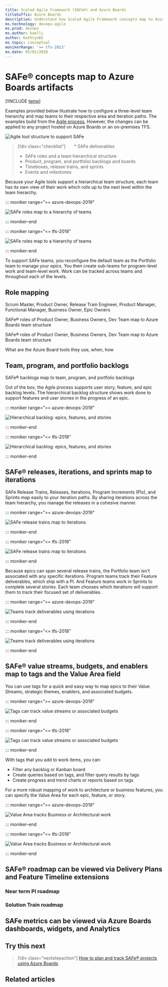 ```yaml
---
title: Scaled Agile Framework (SAFe®) and Azure Boards  
titleSuffix: Azure Boards
description: Understand how Scaled Agile Framework concepts map to Azure Boards artifacts
ms.technology: devops-agile
ms.prod: devops
ms.author: kaelli
author: KathrynEE
ms.topic: conceptual
monikerRange: '>= tfs-2013'
ms.date: 05/01/2020
---
```



# SAFe&reg; concepts map to Azure Boards artifacts 

[!INCLUDE [temp](../includes/version-vsts-tfs-all-versions.md)]

<!--- Intro To be provided --> 

Examples provided below illustrate how to configure a three-level team hierarchy and map teams to their respective area and iteration paths. The examples build from the [Agile process](../work-items/guidance/agile-process.md), However, the changes can be applied to any project hosted on Azure Boards or an on-premises TFS.

![Agile tool structure to support SAFe](media/safe-objects-map-to-vso-objects.png)  

>[!div class="checklist"]      
> * SAFe deliverables 
> * SAFe roles and a team hierarchical structure
> * Product, program, and portfolioi backlogs and boards
> * Timeboxes, release trains, and sprints 
> * Events and milestones 

Because your Agile tools support a hierarchical team structure, each team has its own view of their work which rolls up to the next level within the team hierarchy.  

::: moniker range=">= azure-devops-2019"

![SAFe roles map to a hierarchy of teams](media/safe/portfolio-programs-teams-area-paths-mapping.png)

::: moniker-end

::: moniker range="<= tfs-2018"

![SAFe roles map to a hierarchy of teams](media/safe-roles-to-vso-roles.png)  

::: moniker-end

To support SAFe teams, you reconfigure the default team as the Portfolio team to manage your epics. You then create sub-teams for program-level work and team-level work. Work can be tracked across teams and throughout each of the levels.

## Role mapping

Scrum Master, Product Owner, Release Train Engineer, Product Manager, Functional Manager, Business Owner, Epic Owners 


SAFe&reg; roles of Product Owner, Business Owners, Dev Team map to Azure Boards team structure 

SAFe&reg; roles of Product Owner, Business Owners, Dev Team map to Azure Boards team structure 


What are the Azure Board tools they use, when, how
<!--- To be provided --> 

## Team, program, and portfolio backlogs

SAFe&reg; backlogs map to team, program, and portfolio backlogs


Out of the box, the Agile process supports user story, feature, and epic backlog levels. The hierarchical backlog structure shows work done to support features and user stories in the progress of an epic.  

::: moniker range=">= azure-devops-2019"

![Hierarchical backlog: epics, features, and stories](media/safe/epic-feature-story-mapping.png)

::: moniker-end

::: moniker range="<= tfs-2018"

![Hierarchical backlog: epics, features, and stories](media/safe-epics-to-stories-value-area.png)

::: moniker-end

## SAFe&reg; releases, iterations, and sprints map to iterations

SAFe Release Trains, Releases, Iterations, Program Increments (PIs), and Sprints map easily to your iteration paths. By sharing iterations across the team hierarchy, you manage the releases in a cohesive manner. 

::: moniker range=">= azure-devops-2019"

![SAFe release trains map to iterations](media/safe/iteration-mapping.png)  

::: moniker-end

::: moniker range="<= tfs-2018"

![SAFe release trains map to iterations](media/safe-release-trains-map.png)  

::: moniker-end

Because epics can span several release trains, the Portfolio team isn't associated with any specific iterations. Program teams track their Feature deliverables, which ship with a PI. And Feature teams work in Sprints to complete several stories. Each team chooses which iterations will support them to track their focused set of deliverables.


::: moniker range=">= azure-devops-2019"

![Teams track deliverables using iterations](media/safe/program-iterations.png) 

::: moniker-end

::: moniker range="<= tfs-2018"

![Teams track deliverables using iterations](media/safe-teams-track-deliverables.png)   

::: moniker-end
 

## SAFe&reg; value streams, budgets, and enablers map to tags and the Value Area field 
 
You can use tags for a quick and easy way to map epics to their Value Streams, strategic themes, enablers, and associated budgets.



::: moniker range=">= azure-devops-2019"

![Tags can track value streams or associated budgets](media/safe/epic-value-area-tags.png)  

::: moniker-end

::: moniker range="<= tfs-2018"

![Tags can track value streams or associated budgets](media/save-epics-value-stream-tags.png)    

::: moniker-end



With tags that you add to work items, you can:

- Filter any backlog or Kanban board
- Create queries based on tags, and filter query results by tags
- Create progress and trend charts or reports based on tags 

For a more robust mapping of work to architecture or business features, you can specify the Value Area for each epic, feature, or story.  



::: moniker range=">= azure-devops-2019"

![Value Area tracks Business or Architectural work](media/safe/value-area-mapping.png)  

::: moniker-end

::: moniker range="<= tfs-2018"

![Value Area tracks Business or Architectural work](media/safe-epic-to-stories-map-to-value-area.png)    

::: moniker-end


## SAFe&reg; roadmap can be viewed via Delivery Plans and Feature Timeline extensions 

<!--- To be provided --> 
### Near term PI roadmap

### Solution Train roadmap 


## SAFe metrics can be viewed via Azure Boards dashboards, widgets, and Analytics 

<!--- To be provided --> 

## Try this next

> [!div class="nextstepaction"]
> [How to plan and track SAFe® projects using Azure Boards](safe-plan-track-boards.md)


## Related articles

<!--- To be provided --> 
